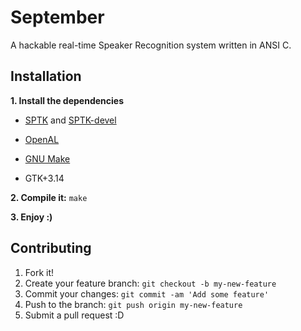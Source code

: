 #       September

A hackable real-time Speaker Recognition system written in ANSI C.


## Installation
**1. Install the dependencies**


- [SPTK] and [SPTK-devel]



- [OpenAL]



- [GNU Make]



- GTK+3.14



**2. Compile it:**  `make`




**3. Enjoy :)**




[SPTK]: http://sp-tk.sourceforge.net/
[SPTK-devel]: https://github.com/r9y9/SPTK
[OpenAL]: https://openal.org/downloads/
[GNU Make]: https://www.gnu.org/software/make/

## Contributing
1. Fork it!
2. Create your feature branch:  `git checkout -b my-new-feature`
3. Commit your changes:  `git commit -am 'Add some feature'`
4. Push to the branch:  `git push origin my-new-feature`
5. Submit a pull request :D

